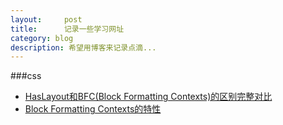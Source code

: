 ```yaml
---
layout:     post
title:      记录一些学习网址
category: blog
description: 希望用博客来记录点滴...
---
```

###css

* [HasLayout和BFC(Block Formatting Contexts)的区别完整对比](http://www.smallni.com/haslayout-block-formatting-contexts/)
* [Block Formatting Contexts的特性](http://rebuildpattern.com/node/44)